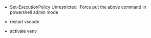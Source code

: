 - Set-ExecutionPolicy Unrestricted -Force
 put the above command in powershell admin mode

- restart vscode
- activate venv 
